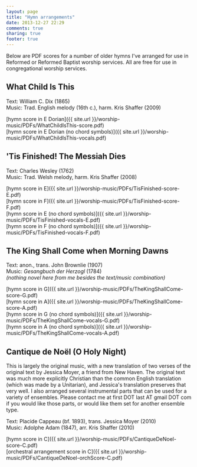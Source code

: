 ```yaml
---
layout: page
title: "Hymn arrangements"
date: 2013-12-27 22:29
comments: true
sharing: true
footer: true
---
```


Below are PDF scores for a number of older hymns I've arranged for use in Reformed or Reformed Baptist worship services. All are free for use in congregational worship services.

## What Child Is This ##

Text: William C. Dix (1865)  
Music: Trad. English melody (16th c.), harm. Kris Shaffer (2009)

[hymn score in E Dorian]({{ site.url }}/worship-music/PDFs/WhatChildIsThis-score.pdf)  
[hymn score in E Dorian (no chord symbols)]({{ site.url }}/worship-music/PDFs/WhatChildIsThis-vocals.pdf)  

## 'Tis Finished! The Messiah Dies ##

Text: Charles Wesley (1762)  
Music: Trad. Welsh melody, harm. Kris Shaffer (2008)

[hymn score in E]({{ site.url }}/worship-music/PDFs/TisFinished-score-E.pdf)  
[hymn score in F]({{ site.url }}/worship-music/PDFs/TisFinished-score-F.pdf)  
[hymn score in E (no chord symbols)]({{ site.url }}/worship-music/PDFs/TisFinished-vocals-E.pdf)  
[hymn score in F (no chord symbols)]({{ site.url }}/worship-music/PDFs/TisFinished-vocals-F.pdf)  


## The King Shall Come when Morning Dawns ##

Text: anon., trans. John Brownlie (1907)  
Music: *Gesangbuch der Herzogl* (1784)  
*(nothing novel here from me besides the text/music combination)*

[hymn score in G]({{ site.url }}/worship-music/PDFs/TheKingShallCome-score-G.pdf)  
[hymn score in A]({{ site.url }}/worship-music/PDFs/TheKingShallCome-score-A.pdf)  
[hymn score in G (no chord symbols)]({{ site.url }}/worship-music/PDFs/TheKingShallCome-vocals-G.pdf)  
[hymn score in A (no chord symbols)]({{ site.url }}/worship-music/PDFs/TheKingShallCome-vocals-A.pdf)  

## Cantique de Noël (O Holy Night) ##

This is largely the original music, with a new translation of two verses of the original text by Jessica Moyer, a friend from New Haven. The original text was much more explicitly Christian than the common English translation (which was made by a Unitarian), and Jessica's translation preserves that very well. I also arranged several instrumental parts that can be used for a variety of ensembles. Please contact me at first DOT last AT gmail DOT com if you would like those parts, or would like them set for another ensemble type.

Text: Placide Cappeau (bf. 1893), trans. Jessica Moyer (2010)  
Music: Adolphe Adam (1847), arr. Kris Shaffer (2010)

[hymn score in C]({{ site.url }}/worship-music/PDFs/CantiqueDeNoel-score-C.pdf)  
[orchestral arrangement score in C]({{ site.url }}/worship-music/PDFs/CantiqueDeNoel-orchScore-C.pdf)  
